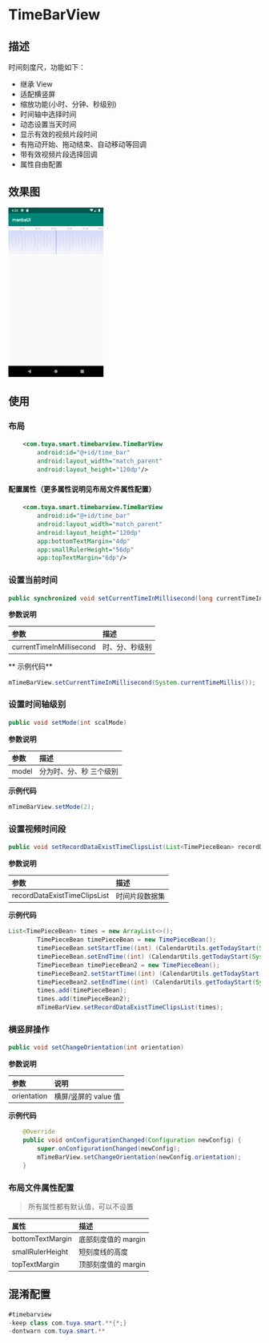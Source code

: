 # TimeBarView



## 描述

时间刻度尺，功能如下：

- 继承 View
- 适配横竖屏
- 缩放功能(小时、分钟、秒级别)
- 时间轴中选择时间
- 动态设置当天时间
- 显示有效的视频片段时间
- 有拖动开始、拖动结束、自动移动等回调
- 带有效视频片段选择回调
- 属性自由配置



## 效果图

<img src="./images/time_bar_view_show.png" alt="Screenshot_1583483189" style="zoom:33%;" />

## 使用

### 布局

```xml
    <com.tuya.smart.timebarview.TimeBarView
        android:id="@+id/time_bar"
        android:layout_width="match_parent"
        android:layout_height="120dp"/>
```

#### 配置属性（更多属性说明见布局文件属性配置）

```xml
    <com.tuya.smart.timebarview.TimeBarView
        android:id="@+id/time_bar"
        android:layout_width="match_parent"
        android:layout_height="120dp"
        app:bottomTextMargin="4dp"
        app:smallRulerHeight="56dp"
        app:topTextMargin="6dp"/>
```



### 设置当前时间

```java
public synchronized void setCurrentTimeInMillisecond(long currentTimeInMillisecond)
```

**参数说明**

| 参数                     | 描述           |
| :------------------------ | :-------------- |
| currentTimeInMillisecond | 时、分、秒级别 |

** 示例代码**

```java
mTimeBarView.setCurrentTimeInMillisecond(System.currentTimeMillis());
```

### 设置时间轴级别

```java
public void setMode(int scalMode)
```

**参数说明**

| 参数  | 描述                    |
| :----- | :----------------------- |
| model | 分为时、分、秒 三个级别 |

**示例代码**

```java
mTimeBarView.setMode(2);
```



### 设置视频时间段

```java
public void setRecordDataExistTimeClipsList(List<TimePieceBean> recordDataExistTimeClipsList)
```

**参数说明**

| 参数                         | 描述           |
| :---------------------------- | :-------------- |
| recordDataExistTimeClipsList | 时间片段数据集 |



**示例代码**

```java
List<TimePieceBean> times = new ArrayList<>();
        TimePieceBean timePieceBean = new TimePieceBean();
        timePieceBean.setStartTime((int) (CalendarUtils.getTodayStart(System.currentTimeMillis())/1000 + 60 * 60));
        timePieceBean.setEndTime((int) (CalendarUtils.getTodayStart(System.currentTimeMillis())/1000 + 120 * 60));
        TimePieceBean timePieceBean2 = new TimePieceBean();
        timePieceBean2.setStartTime((int) (CalendarUtils.getTodayStart(System.currentTimeMillis())/1000 + 120 * 60));
        timePieceBean2.setEndTime((int) (CalendarUtils.getTodayStart(System.currentTimeMillis())/1000 + 180 * 60));
        times.add(timePieceBean);
        times.add(timePieceBean2);
        mTimeBarView.setRecordDataExistTimeClipsList(times);
```



### 横竖屏操作

```java
public void setChangeOrientation(int orientation)
```

**参数说明**

| 参数        | 说明          |
| :----------- | :------------------ |
| orientation | 横屏/竖屏的 value 值 |

**示例代码**

```java
    @Override
    public void onConfigurationChanged(Configuration newConfig) {
        super.onConfigurationChanged(newConfig);
        mTimeBarView.setChangeOrientation(newConfig.orientation);
    }
```



### 布局文件属性配置

> 所有属性都有默认值，可以不设置

| 属性             | 描述                |
| :---------------- | :------------------- |
| bottomTextMargin | 底部刻度值的 margin |
| smallRulerHeight | 短刻度线的高度      |
| topTextMargin    | 顶部刻度值的 margin |



## 混淆配置

```java
#timebarview
-keep class com.tuya.smart.**{*;}
-dontwarn com.tuya.smart.**
```







